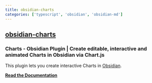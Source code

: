 ```yaml
---
title: obsidian-charts
categories: ['typescript', 'obsidian', 'obsidian-md']
---
```

## [obsidian-charts](https://github.com/phibr0/obsidian-charts)

### Charts - Obsidian Plugin | Create editable, interactive and animated Charts in Obsidian via Chart.js


This plugin lets you create interactive Charts in
[Obsidian](https://www.obsidian.md).

**[Read the Documentation](https://charts.phib.ro/)**
